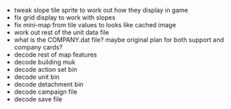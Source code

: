 * tweak slope tile sprite to work out how they display in game
* fix grid display to work with slopes
* fix mini-map from tile values to looks like cached image
* work out rest of the unit data file
* what is the COMPANY.dat file? maybe original plan for both
support and company cards?
* decode rest of map features
* decode building muk
* decode action set bin
* decode unit bin
* decode detachment bin
* decode campaign file
* decode save file
